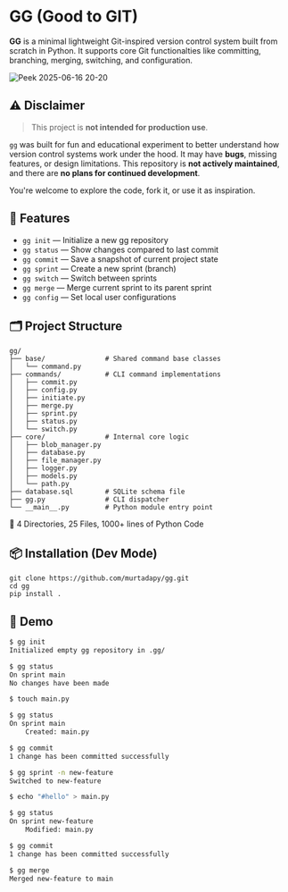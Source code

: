 # GG (Good to GIT)

**GG** is a minimal lightweight Git-inspired version control system built from scratch in Python. It supports core Git functionalties like committing, branching, merging, switching, and configuration.

![Peek 2025-06-16 20-20](https://github.com/user-attachments/assets/20441c9c-a697-456a-95f5-f17f7110d9c9)


## ⚠️ Disclaimer

> This project is **not intended for production use**.

`gg` was built for fun and educational experiment to better understand how version control systems work under the hood. It may have **bugs**, missing features, or design limitations. This repository is **not actively maintained**, and there are **no plans for continued development**.

You're welcome to explore the code, fork it, or use it as inspiration.

## 🚀 Features

- `gg init` — Initialize a new gg repository
- `gg status` — Show changes compared to last commit
- `gg commit` — Save a snapshot of current project state
- `gg sprint` — Create a new sprint (branch)
- `gg switch` — Switch between sprints
- `gg merge` — Merge current sprint to its parent sprint
- `gg config` — Set local user configurations

## 🗂 Project Structure

```text
gg/
├── base/               # Shared command base classes
│   └── command.py
├── commands/           # CLI command implementations
│   ├── commit.py
│   ├── config.py
│   ├── initiate.py
│   ├── merge.py
│   ├── sprint.py
│   ├── status.py
│   └── switch.py
├── core/               # Internal core logic
│   ├── blob_manager.py
│   ├── database.py
│   ├── file_manager.py
│   ├── logger.py
│   ├── models.py
│   └── path.py
├── database.sql        # SQLite schema file
├── gg.py               # CLI dispatcher
└── __main__.py         # Python module entry point
```
🧱 4 Directories, 25 Files, 1000+ lines of Python Code

## 📦 Installation (Dev Mode)

```
git clone https://github.com/murtadapy/gg.git
cd gg
pip install .
```

## 📸 Demo
```bash
$ gg init
Initialized empty gg repository in .gg/

$ gg status
On sprint main
No changes have been made

$ touch main.py

$ gg status
On sprint main
    Created: main.py

$ gg commit
1 change has been committed successfully

$ gg sprint -n new-feature
Switched to new-feature

$ echo "#hello" > main.py

$ gg status
On sprint new-feature
    Modified: main.py

$ gg commit
1 change has been committed successfully

$ gg merge
Merged new-feature to main
```

